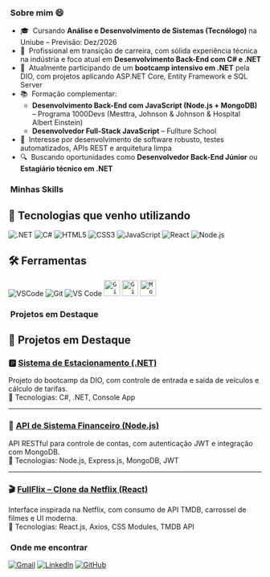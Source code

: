 <h3>&nbsp;Sobre mim 😄</h3>

- 🎓 &nbsp;Cursando **Análise e Desenvolvimento de Sistemas (Tecnólogo)** na Uniube – Previsão: Dez/2026  
- 💼 &nbsp;Profissional em transição de carreira, com sólida experiência técnica na indústria e foco atual em **Desenvolvimento Back-End com C# e .NET**  
- 🚀 &nbsp;Atualmente participando de um **bootcamp intensivo em .NET** pela DIO, com projetos aplicando ASP.NET Core, Entity Framework e SQL Server  
- 📚 &nbsp;Formação complementar:  
  - **Desenvolvimento Back-End com JavaScript (Node.js + MongoDB)** – Programa 1000Devs (Mesttra, Johnson & Johnson & Hospital Albert Einstein)  
  - **Desenvolvedor Full-Stack JavaScript** – Fullture School  
- 🧠 &nbsp;Interesse por desenvolvimento de software robusto, testes automatizados, APIs REST e arquitetura limpa  
- 🔍 &nbsp;Buscando oportunidades como **Desenvolvedor Back-End Júnior** ou **Estagiário técnico em .NET**

<h3>&nbsp;Minhas Skills</h3>

## 🚀 Tecnologias que venho utilizando

<p align="left">
  <img src="https://img.shields.io/badge/.NET-512BD4?style=for-the-badge&logo=dotnet&logoColor=white" alt=".NET" />
  <img src="https://img.shields.io/badge/C%23-9B4F8C?style=for-the-badge&logo=csharp&logoColor=white" alt="C#" />
  <img src="https://img.shields.io/badge/HTML5-E34F26?style=for-the-badge&logo=html5&logoColor=white" alt="HTML5" />
  <img src="https://img.shields.io/badge/CSS3-1572B6?style=for-the-badge&logo=css3&logoColor=white" alt="CSS3" />
  <img src="https://img.shields.io/badge/JavaScript-F7DF1E?style=for-the-badge&logo=javascript&logoColor=black" alt="JavaScript" />
  <img src="https://img.shields.io/badge/React-20232A?style=for-the-badge&logo=react&logoColor=61DAFB" alt="React" />
  <img src="https://img.shields.io/badge/Node.js-339933?style=for-the-badge&logo=nodedotjs&logoColor=white" alt="Node.js" />
</p>

## 🛠️ Ferramentas

<p align="left">
  <img src="https://img.shields.io/badge/Visual%20Studio%20Code-007ACC?style=for-the-badge&logo=visualstudiocode&logoColor=white" alt="VSCode" />
  <img src="https://img.shields.io/badge/Git-F05032?style=for-the-badge&logo=git&logoColor=white" alt="Git" />
  <img src="https://img


<h3>&nbsp;Ferramentas</h3>

<code><img height="32" src="https://img.shields.io/badge/Visual_Studio_Code-0078D4?style=for-the-badge&logo=visual%20studio%20code&logoColor=white" alt="VS Code"/></code>
<code><img height="32" src="https://img.shields.io/badge/GIT-E44C30?style=for-the-badge&logo=git&logoColor=white" alt="Git"/></code>
<code><img height="32" src="https://img.shields.io/badge/GitHub-100000?style=for-the-badge&logo=github&logoColor=white" alt="GitHub"/></code>
<code><img height="32" src="https://img.shields.io/badge/MongoDB-4EA94B?style=for-the-badge&logo=mongodb&logoColor=white" alt="MongoDB"/></code>

<h3>&nbsp;Projetos em Destaque</h3>

## 🚀 Projetos em Destaque

### 🅿️ [Sistema de Estacionamento (.NET)](https://github.com/ClaudioVitorP/trilha-net-fundamentos-desafio)  
Projeto do bootcamp da DIO, com controle de entrada e saída de veículos e cálculo de tarifas.  
📌 Tecnologias: C#, .NET, Console App

---

### 💸 [API de Sistema Financeiro (Node.js)](https://github.com/ClaudioVitorP/FinSys)  
API RESTful para controle de contas, com autenticação JWT e integração com MongoDB.  
📌 Tecnologias: Node.js, Express.js, MongoDB, JWT

---

### 🎬 [FullFlix – Clone da Netflix (React)](https://github.com/ClaudioVitorP/Netflix-clone)  
Interface inspirada na Netflix, com consumo de API TMDB, carrossel de filmes e UI moderna.  
📌 Tecnologias: React.js, Axios, CSS Modules, TMDB API

<h3>&nbsp;Onde me encontrar</h3>

<div align="left">
  <a href="mailto:claudiovitorp@hotmail.com"><img src="https://img.shields.io/badge/Gmail-D14836?style=for-the-badge&logo=gmail&logoColor=white" alt="Gmail"/></a>
  <a href="https://www.linkedin.com/in/claudio-vitor-dev/"><img src="https://img.shields.io/badge/LinkedIn-0077B5?style=for-the-badge&logo=linkedin&logoColor=white" alt="LinkedIn"/></a>
  <a href="https://github.com/ClaudioVitorP"><img src="https://img.shields.io/badge/GitHub-100000?style=for-the-badge&logo=github&logoColor=white" alt="GitHub"/></a>
</div>


